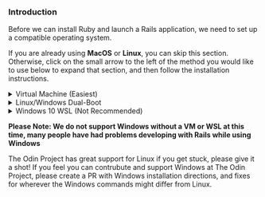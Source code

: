 ### Introduction
Before we can install Ruby and launch a Rails application, we need to set up a compatible operating system. 

If you are already using **MacOS** or **Linux**, you can skip this section. Otherwise, click on the small arrow to the left of the method you would like to use below to expand that section, and then follow the installation instructions.


<details markdown="block">
<summary class="dropDown-header">Virtual Machine (Easiest)
</summary>

Installing a virtual machine (VM) is the easiest and most reilable way to get started with web development. A VM is an entire computer emulation that runs inside your current OS. The main drawback of a VM is that it can be slow because you're essentially running two computers at the same time. We'll do a few things to improve its performance though.

### Step 1: Download VirtualBox and Linux

Installating a VM is a simple process. This guide uses Oracle's VirtualBox program to create and run the VM. This program is open-source, free, and simple. What more can you ask for? Now, let's make sure we have everything downloaded and ready for installation.

#### Step 1.1: Download VirtualBox

[Click here](https://www.virtualbox.org/wiki/Downloads) and download VirtualBox for Windows hosts.

#### Step 1.2: Download Linux

There are thousands of versions of Linux out there, but Ubuntu is undoubtedly one of the most popular and user friendly. When installing Linux on a VM, we recommend [downloading](http://mirror.us.leaseweb.net/ubuntu-cdimage/xubuntu/releases/18.04/release/xubuntu-18.04-desktop-amd64.iso) and installing [Xubuntu 18.04](https://xubuntu.org/release/18-04/). Xubuntu uses the same base software as Ubuntu but has a display that requires fewer computer resources and is therefore better for VM environments.

### Step 2: Install VirtualBox and Set up Xubuntu

#### Step 2.1: Install VirtualBox

Installing VirtualBox is very straightforward. It doesn't require any technical knowledge and is the same process as installing any other program on your Windows computer. Double clicking the downloaded file will start the installation process. Any additional options prompted by the installation, such as creating a desktop icon, are left for you to decide. During installation, the progress bar might get stuck for a few minutes; just wait for it to finish. After the installation is finished, search for your newly installed VirtualBox program and run it.

#### Step 2.2: Set up Xubuntu
Now that you have VirtualBox installed, double click the icon, and you should see something like this:

![installed_vbox](https://i.imgur.com/VO9Y1Si.png)

Click on the "New" button to create a virtual operating system. Find your operating system in the dropdown menu (Linux/Ubuntu) and name it as you wish. Continue by pressing "Next", and choose the following options in the next steps:

  1. Memory size: Use 2048 MB or more if possible. Ideally, this amount should be about half of your computer's maximum memory. For example, if you have 8 GB of RAM, allocate 4 GB to your VM's operating system.

  2. Hard disk: Create a virtual hard disk.

  3. Hard disk file type: Choose the VDI (VirtualBox disk image) option.

  4. Storage on physical hard disk: Dynamically allocated.

  5. File location and size: We recommend at least 20 GB for the virtual hard disk.

After completing the last step, click the "Create" button. Your new virtual OS should be in the menu now. Right click on it, and go to "Settings". Click on the "System" tab and then the "Processor" tab. Increase the Processor(s) to 2.

Next, go to the "Storage" tab and click the "Empty" CD icon. Add the Xubuntu iso file you downloaded earlier:

![choose_disc_vbox](https://i.imgur.com/KvF7FHJ.png)

With all that complete, click "OK" to save the changes.

You can start the VM by right clicking on the icon in the menu and by selecting "Start" and then "Normal Start".

When the VM starts up, you'll be asked to install Xubuntu. The process is very simple, and all of the default options can be left alone, including the Installation type ("Erase disk and install Ubuntu"). It may sound dangerous, but the VM can only see the "Hard Drive" of the VM. This is the beauty of VMs: the ability to separate the physical space of your computer across many VMs.

The rest of the installation is pretty straightforward, but if you have any questions, you can find Ubuntu's official installation guide for Ubuntu [here](https://tutorials.ubuntu.com/tutorial/tutorial-install-ubuntu-desktop#0).

### Step 3: Install and Enable Guest Additions

 Your regular operating system (Windows in this case) is called the **Host**, and all other operating systems that run as VMs are called **Guests**. To make working in your Guest OS easier, you need to install Guest Additions. Guest Additions add a lot of functionality to the Guest OS, such as "Drag n Drop" files, full-screen guest mode, shared folders, and copy/paste between the host and guest.

Installing Guest Additions is the hardest part of setting up a VM, but luckily, we have Guides. Check out [this article](http://www.fixedbyvonnie.com/2015/07/how-to-setup-xubuntu-linux-in-virtualbox-step-by-step/#.XDVqWVxKguU). You can simple scroll down to the portion that says `Installing Guest Additions in Xubuntu`.

### Step 4: Understand Your New VM

Here are some tips to help you get started coding in a virtual environment:

* All installations are done in the VM. You will install everything you need for coding, including Ruby, Rails, and JavaScript, inside the Guest OS.

* To install software on your VM, you will follow the Linux installation instructions from inside the Xubuntu VM.

* All of the development that you'll do related to TOP will be done in the VM.

* We recommend going full screen (Edit > Full-Screen Mode) and forgeting about your host OS (Windows).

</details>

<details markdown="block">
<summary class="dropDown-header">Linux/Windows Dual-Boot
</summary>

**Read this entire section before starting**

Dual-booting provides two operating systems on your computer that you can switch between with a simple reboot. One OS will not modify the other unless you explicitly tell it to do so. Before you continue, be sure to back up any important data and to have a way to ask for help. If you get lost, scared, or stuck, we're here to help in the [Odin Tech Support chat room](https://discordapp.com/channels/505093832157691914/514204667245363200). Come say "Hi"!

### Step 1: Download Linux

First, you need to download the version of Linux you want to install on your computer. Ubuntu comes in different versions ("flavors"), but we suggest the standard [Ubuntu](https://www.ubuntu.com/download/desktop). If you're using an older computer, we recommend [Xubuntu](https://xubuntu.org/). Be sure to download the 64-bit version of [Ubuntu](https://www.ubuntu.com/download/desktop/thank-you?version=18.04.1&architecture=amd64) or [Xubuntu](http://mirror.us.leaseweb.net/ubuntu-cdimage/xubuntu/releases/18.04/release/xubuntu-18.04-desktop-amd64.iso).

### Step 2: Create a Bootable Flash Drive

Next, follow [this guide](https://tutorials.ubuntu.com/tutorial/tutorial-create-a-usb-stick-on-windows#0) to create a bootable flash drive so that you can install Ubuntu on your hard drive. If you don't have a flash drive, you can also use a CD or DVD.

Note: You can use this method to try out [different flavors of Ubuntu](https://www.ubuntu.com/download/flavours) if you'd like. These images allow you to try out different flavors without committing to an installation. Be aware that running the OS from a flash drive will cause the OS to be slow and can decrease the life of your flash drive.

### Step 3: Install Ubuntu

#### Step 3.1: Boot from the Flash Drive

First, you need to boot Linux on your flash drive. The exact steps may vary, but in general, you will need to do the following:

* Insert the flash drive into the computer.
* Reboot the computer.
* Select the flash drive as the bootable device instead of the hard drive.

For example, on a Dell computer, you would need to plug in the flash drive, reboot the computer, and press the F12 key while the computer is first booting up to bring up the boot menu. From there, you can select to boot from the flash drive. Your computer may not be exactly the same, but Google can help you figure it out.

#### Step 3.1: Install Ubuntu

If you would like to test out the version of Ubuntu on the flash drive, click 'Try me'. When you have found a flavor of Ubuntu you like, click 'Install' and continue to the next step.

Installing Ubuntu is where the real changes start happening on your computer. The default settings are mostly perfect, but be sure to **"Install Ubuntu alongside Windows"** and change the allocated disk space allowed for Linux to 30 GB (or more if you can).

For step-by-step instructions, please follow this [installation guide](https://tutorials.ubuntu.com/tutorial/tutorial-install-ubuntu-desktop#0) from the creators of Ubuntu.

</details>

<details markdown="block">
<summary class="dropDown-header">Windows 10 WSL (Not Recommended)
</summary>

Microsoft has recently made a shift towards embracing open source and providing more developer support. One of the biggest features they added with Windows 10 was the Windows Subsystem for Linux (WSL), which is a Linux command line within Windows. With the exception of a few minor adjustments, once you have WSL up and running, you can essentially follow the Ubuntu instructions.

With that being said, though, Ruby and Rails are still rather buggy on WSL, so we recommend using a virtual machine instead. In the long run, using a VM instead of WSL will save you time and headaches.

Since the 2017 Fall Creators Update, Microsoft has made it easy to get up and running using [Windows Settings and the Microsoft Store](https://winaero.com/blog/enable-wsl-windows-10-fall-creators-update/). 

### Step 1: Install WSL

Microsoft has made installing WSL super simple.

* Open your Start menu and search for "Microsoft Store". Open the Store.
* Enter "Ubuntu" in the search field of the Store. 
* Click on the orange "Ubuntu 18.04" button and then click "Get".

This will install WSL on your computer. The process will take about 10 minutes to complete, depending on your internet connection.

Note: If you run into an error, follow the directions [here](https://aka.ms/wslinstall) to enable and install WSL.

### Step 2: Start WSL

WSL is nothing more than a Linux terminal inside Windows. To start the program, simply open your Start menu and search for "Ubuntu 18.04". The first time you run the program, you may get a message that says, "Installing. This may take a few minutes..." When it finishes, you will be asked to create a new username and password that will be used to log into WSL.

### Step 3: Set Up Symbolic Link

When Ubuntu was set up, your Windows file system (C:\ drive) was mapped to the `/mnt` directory in Ubuntu. To make your life much easier, we are going to set up a shortcut between your C:\ drive and your "Home" folder inside WSL.

#### Step 3.1: Create a Projects Directory

You can choose to put your project files anywhere you want, but to make your life easier, we recommend adding a Projects folder inside your Documents folder.

From inside the Ubuntu terminal, type:

~~~bash
mkdir /mnt/c/Users/<Your Windows Username>/Documents/Projects
~~~

Be sure to replace `<Your Windows Username>` with your Windows username in the above code.

#### Step 3.2: Create the Symbolic Link

Next, we're going to establish a link to connect this new Projects folder to your WSL "Home" directory. This is important for many behind-the-scenes processes.

Inside the Ubuntu terminal, type:

~~~bash
ln -s /mnt/c/Users/<your windows user name>/Documents/Projects ~/Projects
~~~

### Important Notes

* Any projects created from the WSL terminal need to be placed inside the Projects directory.

* The WSL program files are well hidden, but it's super important that you do not edit these files from Windows. Altering these files will cause serious problems with your Ubuntu installation and possibly with your Windows installation.

</details>

**Please Note: We do not support Windows without a VM or WSL at this time, many people have had problems developing with Rails while using Windows** 

The Odin Project has great support for Linux if you get stuck, please give it a shot! If you feel you can contrubute and support Windows at The Odin Project, please create a PR with Windows installation directions, and fixes for wherever the Windows commands might differ from Linux.
